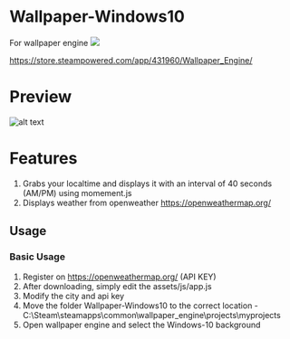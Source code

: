 # Wallpaper-Windows10
For wallpaper engine
<img src="https://img.shields.io/badge/jquery%20-%230769AD.svg?&style=for-the-badge&logo=jquery&logoColor=white"/>
 
 https://store.steampowered.com/app/431960/Wallpaper_Engine/
 
 # Preview

![alt text](https://i.imgur.com/WcGPOD2.png)

# Features

1. Grabs your localtime and displays it with an interval of 40 seconds (AM/PM) using momement.js
1. Displays weather from openweather https://openweathermap.org/

## Usage

### Basic Usage

1. Register on https://openweathermap.org/ (API KEY)
2. After downloading, simply edit the assets/js/app.js
3. Modify the city and api key
5. Move the folder Wallpaper-Windows10 to the correct location - C:\Steam\steamapps\common\wallpaper_engine\projects\myprojects
6. Open wallpaper engine and select the Windows-10 background
